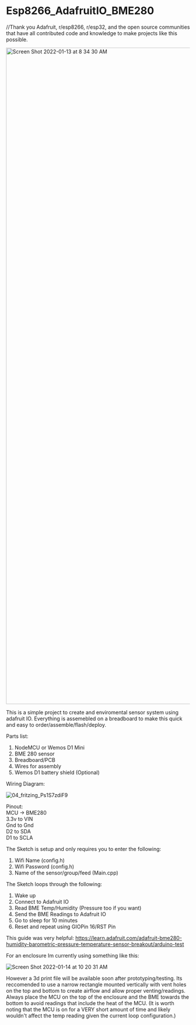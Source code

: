 # Esp8266_AdafruitIO_BME280

//Thank you Adafruit, r/esp8266, r/esp32, and the open source communities that have all contributed code and knowledge to make projects like this possible. 

<img width="1792" alt="Screen Shot 2022-01-13 at 8 34 30 AM" src="https://user-images.githubusercontent.com/57408800/149534980-d1546cdd-539b-4bed-8a30-7e0371cd0cbd.png">

This is a simple project to create and enviromental sensor system using adafruit IO. Everything is assemebled on a breadboard to make this quick and easy to order/assemble/flash/deploy.  


Parts list: 
1. NodeMCU or Wemos D1 Mini 
2. BME 280 sensor 
3. Breadboard/PCB 
4. Wires for assembly 
5. Wemos D1 battery shield (Optional) 


Wiring Diagram: 

![04_fritzing_Ps1S7zdiF9](https://user-images.githubusercontent.com/57408800/149536507-9f4553a0-7166-4fc1-8b2a-91322001be01.jpg)



Pinout:  
MCU -> BME280   
3.3v to VIN   
Gnd to Gnd   
D2 to SDA  
D1 to SCLA  




The Sketch is setup and only requires you to enter the following: 
1. Wifi Name (config.h)
2. Wifi Password (config.h)
3. Name of the sensor/group/feed   (Main.cpp)
  



The Sketch loops through the following: 

1. Wake up 
2. Connect to Adafruit IO 
3. Read BME Temp/Humidity (Pressure too if you want) 
4. Send the BME Readings to Adafruit IO 
5. Go to sleep for 10 minutes
6. Reset and repeat using GIOPin 16/RST Pin 

  
    
This guide was very helpful:
https://learn.adafruit.com/adafruit-bme280-humidity-barometric-pressure-temperature-sensor-breakout/arduino-test


For an enclosure Im currently using something like this:  


![Screen Shot 2022-01-14 at 10 20 31 AM](https://user-images.githubusercontent.com/57408800/149539663-9d7c9d53-1c96-4ed1-9775-ad436c2ec18a.png)



However a 3d print file will be available soon after prototyping/testing.  Its reccomended to use a narrow rectangle mounted vertically with vent holes on the top and bottom to create airflow and allow proper venting/readings.  Always place the MCU on the top of the enclosure and the BME towards the bottom to avoid readings that include the heat of the MCU.  (It is worth noting that the MCU is on for a VERY short amount of time and likely wouldn't affect the temp reading given the current loop configuration.)




